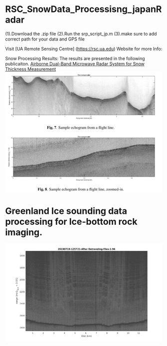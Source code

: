 # RSC_SnowData_Processisng_japanRadar
(1).Download the .zip file
(2).Run the srp_script_jp.m
(3).make sure to add correct path for your data and GPS file

Visit [UA Remote Sensing Centre] (https://rsc.ua.edu) Website for more Info: 

Snow Processing Results: 
The results are presented in the following publicaiton.
[Airborne Dual-Band Microwave Radar System for Snow Thickness Measurement](https://ieeexplore.ieee.org/stamp/stamp.jsp?tp=&arnumber=9323958)
![alt text](https://github.com/Mrahman17/RSC_SnowData_Processisng_japanRadar/blob/master/Capture.PNG)

# Greenland Ice sounding data processing for Ice-bottom rock imaging.
![alt text](https://github.com/Mrahman17/RSC_SnowData_Processisng_japanRadar/blob/master/Greenland%20Ice%20Image.png)
